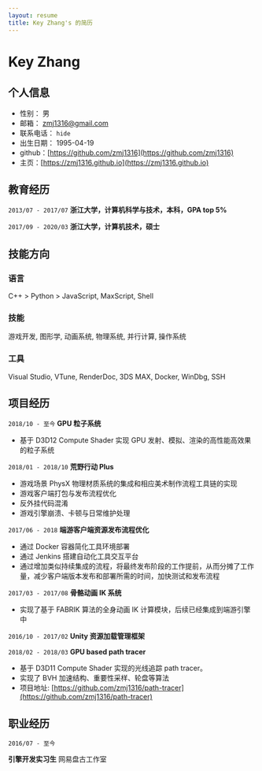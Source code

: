 ```yaml
---
layout: resume
title: Key Zhang's 的简历
---
```


# Key Zhang

## 个人信息

* 性别： 男
* 邮箱： [zmj1316@gmail.com](mailto:zmj1316@gmail.com)
* 联系电话： `hide`
* 出生日期： 1995-04-19
* github：[https://github.com/zmj1316](https://github.com/zmj1316)
* 主页：[https://zmj1316.github.io](https://zmj1316.github.io)

## 教育经历

`2013/07 - 2017/07`
__浙江大学，计算机科学与技术，本科，GPA top 5%__

`2017/09 - 2020/03`
__浙江大学，计算机技术，硕士__


## 技能方向

### 语言

C++ > Python > JavaScript, MaxScript, Shell

### 技能

游戏开发, 图形学, 动画系统, 物理系统, 并行计算, 操作系统

### 工具

Visual Studio, VTune, RenderDoc, 3DS MAX, Docker, WinDbg, SSH

## 项目经历

`2018/10 - 至今`
__GPU 粒子系统__

* 基于 D3D12 Compute Shader 实现 GPU 发射、模拟、渲染的高性能高效果的粒子系统

`2018/01 - 2018/10`
__荒野行动 Plus__

* 游戏场景 PhysX 物理材质系统的集成和相应美术制作流程工具链的实现
* 游戏客户端打包与发布流程优化
* 反外挂代码混淆
* 游戏引擎崩溃、卡顿与日常维护处理


`2017/06 - 2018`
__端游客户端资源发布流程优化__

* 通过 Docker 容器简化工具环境部署
* 通过 Jenkins 搭建自动化工具交互平台
* 通过增加类似持续集成的流程，将最终发布阶段的工作提前，从而分摊了工作量，减少客户端版本发布和部署所需的时间，加快测试和发布流程

`2017/03 - 2017/08`
__骨骼动画 IK 系统__

* 实现了基于 FABRIK 算法的全身动画 IK 计算模块，后续已经集成到端游引擎中

`2016/10 - 2017/02`
__Unity 资源加载管理框架__

`2018/02 - 2018/03`
__GPU based path tracer__

* 基于 D3D11 Compute Shader 实现的光线追踪 path tracer。
* 实现了 BVH 加速结构、重要性采样、轮盘等算法
* 项目地址: [https://github.com/zmj1316/path-tracer](https://github.com/zmj1316/path-tracer)

## 职业经历

`2016/07 - 至今`

__引擎开发实习生__
网易盘古工作室